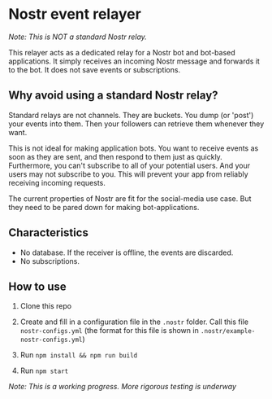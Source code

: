 # Nostr event relayer

_Note: This is NOT a standard Nostr relay._

This relayer acts as a dedicated relay for a Nostr bot and bot-based applications. It simply receives an incoming Nostr message and forwards it to the bot. It does not save events or subscriptions.

## Why avoid using a standard Nostr relay?

Standard relays are not channels. They are buckets. You dump (or 'post') your events into them. Then your followers can retrieve them whenever they want.

This is not ideal for making application bots. You want to receive events as soon as they are sent, and then respond to them just as quickly. Furthermore, you can't subscribe to all of your potential users. And your users may not subscribe to you. This will prevent your app from reliably receiving incoming requests.

The current properties of Nostr are fit for the social-media use case. But they need to be pared down for making bot-applications.

## Characteristics

- No database. If the receiver is offline, the events are discarded.
- No subscriptions.

## How to use

1. Clone this repo
2. Create and fill in a configuration file in the `.nostr` folder. Call this file `nostr-configs.yml` (the format for this file is shown in `.nostr/example-nostr-configs.yml`)

3. Run `npm install && npm run build`
4. Run `npm start`

_Note: This is a working progress. More rigorous testing is underway_
